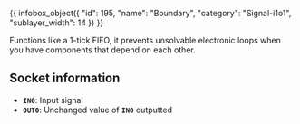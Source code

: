 {{ infobox_object({
	"id": 195,
	"name": "Boundary",
	"category": "Signal-i1o1",
	"sublayer_width": 14
}) }}

Functions like a 1-tick FIFO, it prevents unsolvable electronic loops when you have components that depend on each other.

## Socket information
- **`IN0`**: Input signal
- **`OUT0`**: Unchanged value of **`IN0`** outputted
